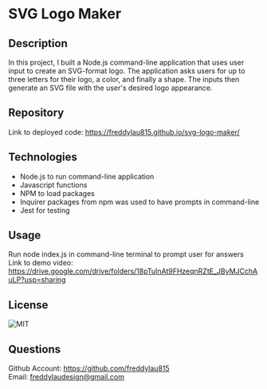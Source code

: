 # SVG Logo Maker

## Description
In this project, I built a Node.js command-line application that uses user input to create an SVG-format logo. The application asks users for up to three letters for their logo, a color, and finally a shape. The inputs then generate an SVG file with the user's desired logo appearance. 

## Repository
Link to deployed code: https://freddylau815.github.io/svg-logo-maker/

## Technologies
 - Node.js to run command-line application
 - Javascript functions 
 - NPM to load packages
 - Inquirer packages from npm was used to have prompts in command-line
 - Jest for testing

## Usage
Run node index.js in command-line terminal to prompt user for answers<br>
Link to demo video: https://drive.google.com/drive/folders/18pTuInAt9FHzeqnRZtE_JByMJCchAuLP?usp=sharing 

## License
![MIT](https://img.shields.io/badge/license-MIT-brightgreen.svg)

## Questions
Github Account: https://github.com/freddylau815<br>
Email: freddylaudesign@gmail.com